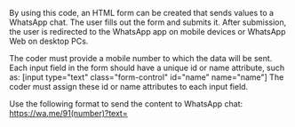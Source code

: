 By using this code, an HTML form can be created that sends values to a WhatsApp chat. The user fills out the form and submits it. After submission, the user is redirected to the WhatsApp app on mobile devices or WhatsApp Web on desktop PCs.

The coder must provide a mobile number to which the data will be sent. Each input field in the form should have a unique id or name attribute, such as:
[input type="text" class="form-control" id="name" name="name"]
The coder must assign these id or name attributes to each input field.

Use the following format to send the content to WhatsApp chat:
https://wa.me/91(number)?text=


